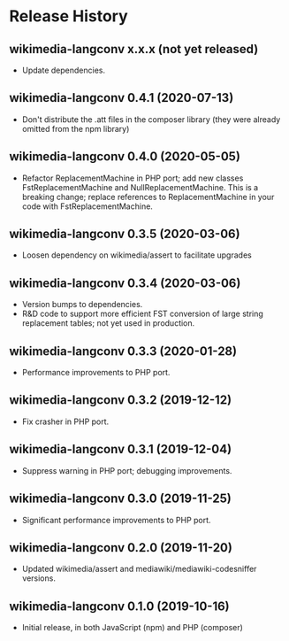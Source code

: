 # Release History

## wikimedia-langconv x.x.x (not yet released)
* Update dependencies.

## wikimedia-langconv 0.4.1 (2020-07-13)
* Don't distribute the .att files in the composer library (they were already
  omitted from the npm library)

## wikimedia-langconv 0.4.0 (2020-05-05)
* Refactor ReplacementMachine in PHP port; add new classes
  FstReplacementMachine and NullReplacementMachine.
  This is a breaking change; replace references to ReplacementMachine
  in your code with FstReplacementMachine.

## wikimedia-langconv 0.3.5 (2020-03-06)
* Loosen dependency on wikimedia/assert to facilitate upgrades

## wikimedia-langconv 0.3.4 (2020-03-06)
* Version bumps to dependencies.
* R&D code to support more efficient FST conversion of large string
  replacement tables; not yet used in production.

## wikimedia-langconv 0.3.3 (2020-01-28)
* Performance improvements to PHP port.

## wikimedia-langconv 0.3.2 (2019-12-12)
* Fix crasher in PHP port.

## wikimedia-langconv 0.3.1 (2019-12-04)
* Suppress warning in PHP port; debugging improvements.

## wikimedia-langconv 0.3.0 (2019-11-25)
* Significant performance improvements to PHP port.

## wikimedia-langconv 0.2.0 (2019-11-20)
* Updated wikimedia/assert and mediawiki/mediawiki-codesniffer versions.

## wikimedia-langconv 0.1.0 (2019-10-16)
* Initial release, in both JavaScript (npm) and PHP (composer)
